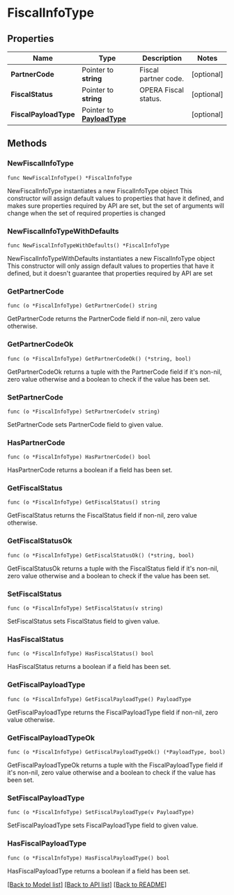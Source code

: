 # FiscalInfoType

## Properties

Name | Type | Description | Notes
------------ | ------------- | ------------- | -------------
**PartnerCode** | Pointer to **string** | Fiscal partner code. | [optional] 
**FiscalStatus** | Pointer to **string** | OPERA Fiscal status. | [optional] 
**FiscalPayloadType** | Pointer to [**PayloadType**](PayloadType.md) |  | [optional] 

## Methods

### NewFiscalInfoType

`func NewFiscalInfoType() *FiscalInfoType`

NewFiscalInfoType instantiates a new FiscalInfoType object
This constructor will assign default values to properties that have it defined,
and makes sure properties required by API are set, but the set of arguments
will change when the set of required properties is changed

### NewFiscalInfoTypeWithDefaults

`func NewFiscalInfoTypeWithDefaults() *FiscalInfoType`

NewFiscalInfoTypeWithDefaults instantiates a new FiscalInfoType object
This constructor will only assign default values to properties that have it defined,
but it doesn't guarantee that properties required by API are set

### GetPartnerCode

`func (o *FiscalInfoType) GetPartnerCode() string`

GetPartnerCode returns the PartnerCode field if non-nil, zero value otherwise.

### GetPartnerCodeOk

`func (o *FiscalInfoType) GetPartnerCodeOk() (*string, bool)`

GetPartnerCodeOk returns a tuple with the PartnerCode field if it's non-nil, zero value otherwise
and a boolean to check if the value has been set.

### SetPartnerCode

`func (o *FiscalInfoType) SetPartnerCode(v string)`

SetPartnerCode sets PartnerCode field to given value.

### HasPartnerCode

`func (o *FiscalInfoType) HasPartnerCode() bool`

HasPartnerCode returns a boolean if a field has been set.

### GetFiscalStatus

`func (o *FiscalInfoType) GetFiscalStatus() string`

GetFiscalStatus returns the FiscalStatus field if non-nil, zero value otherwise.

### GetFiscalStatusOk

`func (o *FiscalInfoType) GetFiscalStatusOk() (*string, bool)`

GetFiscalStatusOk returns a tuple with the FiscalStatus field if it's non-nil, zero value otherwise
and a boolean to check if the value has been set.

### SetFiscalStatus

`func (o *FiscalInfoType) SetFiscalStatus(v string)`

SetFiscalStatus sets FiscalStatus field to given value.

### HasFiscalStatus

`func (o *FiscalInfoType) HasFiscalStatus() bool`

HasFiscalStatus returns a boolean if a field has been set.

### GetFiscalPayloadType

`func (o *FiscalInfoType) GetFiscalPayloadType() PayloadType`

GetFiscalPayloadType returns the FiscalPayloadType field if non-nil, zero value otherwise.

### GetFiscalPayloadTypeOk

`func (o *FiscalInfoType) GetFiscalPayloadTypeOk() (*PayloadType, bool)`

GetFiscalPayloadTypeOk returns a tuple with the FiscalPayloadType field if it's non-nil, zero value otherwise
and a boolean to check if the value has been set.

### SetFiscalPayloadType

`func (o *FiscalInfoType) SetFiscalPayloadType(v PayloadType)`

SetFiscalPayloadType sets FiscalPayloadType field to given value.

### HasFiscalPayloadType

`func (o *FiscalInfoType) HasFiscalPayloadType() bool`

HasFiscalPayloadType returns a boolean if a field has been set.


[[Back to Model list]](../README.md#documentation-for-models) [[Back to API list]](../README.md#documentation-for-api-endpoints) [[Back to README]](../README.md)


